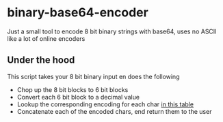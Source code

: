 # binary-base64-encoder
Just a small tool to encode 8 bit binary strings with base64, uses no ASCII like a lot of online encoders

## Under the hood
This script takes your 8 bit binary input en does the following
* Chop up the 8 bit blocks to 6 bit blocks
* Convert each 6 bit block to a decimal value
* Lookup the corresponding encoding for each char [in this table](https://blogs.oracle.com/rammenon/resource/WindowsLiveWriter-WhatisBase64_14272/base64table.jpg)
* Concatenate each of the encoded chars, end return them to the user